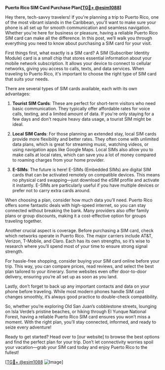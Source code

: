 **Puerto Rico SIM Card Purchase Plan[[TG💪+ @esim1088](https://t.me/s/esim1088)]**

Hey there, tech-savvy travelers! If you're planning a trip to Puerto Rico, one of the most vibrant islands in the Caribbean, you'll want to make sure your phone is all set up for smooth communication and seamless navigation. Whether you're here for business or pleasure, having a reliable Puerto Rico SIM card can make all the difference. In this post, we’ll walk you through everything you need to know about purchasing a SIM card for your visit.

First things first, what exactly is a SIM card? A SIM (Subscriber Identity Module) card is a small chip that stores essential information about your mobile network subscription. It allows your device to connect to cellular networks, giving you access to calls, texts, and data services. When traveling to Puerto Rico, it's important to choose the right type of SIM card that suits your needs.

There are several types of SIM cards available, each with its own advantages:

1. **Tourist SIM Cards**: These are perfect for short-term visitors who need basic communication. They typically offer affordable rates for voice calls, texting, and a limited amount of data. If you're only staying for a few days and don't require heavy data usage, a tourist SIM might be ideal.

2. **Local SIM Cards**: For those planning an extended stay, local SIM cards provide more flexibility and better rates. They often come with unlimited data plans, which is great for streaming music, watching videos, or using navigation apps like Google Maps. Local SIMs also allow you to make calls at local rates, which can save you a lot of money compared to roaming charges from your home provider.

3. **E-SIMs**: The future is here! E-SIMs (Embedded SIMs) are digital SIM cards that can be activated remotely on compatible devices. This means no physical card swapping—just download the eSIM profile and activate it instantly. E-SIMs are particularly useful if you have multiple devices or prefer not to carry extra cards around.

When choosing a plan, consider how much data you’ll need. Puerto Rico offers some fantastic deals with high-speed internet, so you can stay connected without breaking the bank. Many providers also offer family plans or group discounts, making it a cost-effective option for groups traveling together.

Another crucial aspect is coverage. Before purchasing a SIM card, check which networks operate in Puerto Rico. The major carriers include AT&T, Verizon, T-Mobile, and Claro. Each has its own strengths, so it’s wise to research where you’ll spend most of your time to ensure strong signal strength.

For hassle-free shopping, consider buying your SIM card online before your trip. This way, you can compare prices, read reviews, and select the best plan tailored to your itinerary. Some websites even offer door-to-door delivery, ensuring you’re all set up as soon as you land.

Lastly, don’t forget to back up any important contacts and data on your phone before traveling. While most modern phones handle SIM card changes smoothly, it’s always good practice to double-check compatibility.

So, whether you’re exploring Old San Juan’s cobblestone streets, lounging on Isla Verde’s pristine beaches, or hiking through El Yunque National Forest, having a reliable Puerto Rico SIM card ensures you won’t miss a moment. With the right plan, you’ll stay connected, informed, and ready to seize every adventure!

Ready to get started? Head over to [our website] to browse the best options and find the perfect plan for your trip. Don’t let connectivity worries spoil your vacation—grab your SIM card today and enjoy Puerto Rico to the fullest!

[[TG💪+ @esim1088](https://t.me/s/esim1088) ![Image](https://i.postimg.cc/Y0z9fWf4/image.png)]